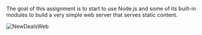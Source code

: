 
The goal of this assignment is to start to use Node.js and some of its built-in modules to build a very simple web server that serves static content.


![NewDealsWeb](https://user-images.githubusercontent.com/54081850/189511116-99a9e20f-1174-464d-80ca-995fd8a74032.PNG)
